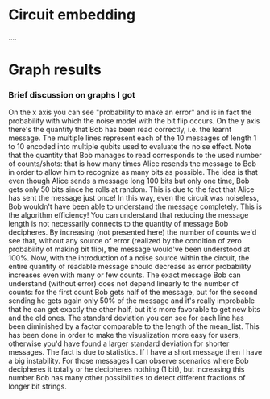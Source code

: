 # Circuit embedding
....

# Graph results
### Brief discussion on graphs I got

On the x axis you can see "probability to make an error" and is in fact the probability with which the noise model with the bit flip occurs.
On the y axis there's the quantity that Bob has been read correctly, i.e. the learnt message.
The multiple lines represent each of the 10 messages of length 1 to 10 encoded into multiple qubits used to evaluate the noise effect.
Note that the quantity that Bob manages to read corresponds to the used number of counts/shots: that is how many times Alice resends the message to Bob in order
to allow him to recognize as many bits as possible.
The idea is that even though Alice sends a message long 100 bits but only one time, Bob gets only 50 bits since he rolls at random. This is due to the fact that Alice has sent the message just once! In this way, even the circuit was noiseless, Bob wouldn't have been able to understand the message completely. This is the algorithm efficiency!
You can understand that reducing the message length is not necessarily connects to the quantity of message Bob decipheres. By increasing (not presented here) the number of counts we'd see that, without any source of error (realized by the condition of zero probability of making bit flip), the message would've been understood at 100%.
Now, with the introduction of a noise source within the circuit, the entire quantity of readable message should decrease as error probability increases even with many or few counts.
The exact message Bob can understand (without error) does not depend linearly to the number of counts: for the first count Bob gets half of the message, but for the second sending he gets again only 50% of the message and it's really improbable that he can get exactly the other half, but it's more favorable to get new bits and the old ones.
The standard deviation you can see for each line has been diminished by a factor comparable to the length of the mean_list. This has been done in order to make the visualization more easy for users, otherwise you'd have found a larger standard deviation for shorter messages. The fact is due to statistics. If I have a short message then I have a big instability. For those messages I can observe scenarios where Bob decipheres it totally or he decipheres nothing (1 bit), but increasing this number Bob has many other possibilities to detect different fractions of longer bit strings. 
